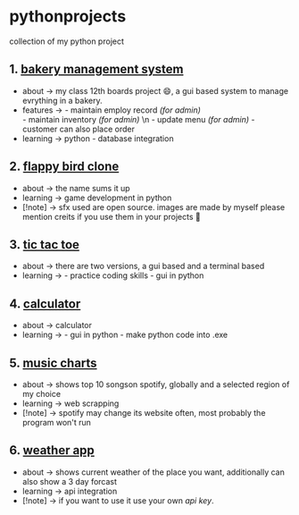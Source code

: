# pythonprojects
collection of my python project

## 1. [bakery management system](bakery_mng_sys)
- about -> my class 12th boards project 😄, a gui based system to manage evrything in a bakery.
- features -> - maintain employ record _(for admin)_ <br>
              - maintain inventory _(for admin)_ \n
              - update menu _(for admin)_
              - customer can also place order
- learning -> python - database integration

## 2. [flappy bird clone](flappy)
- about -> the name sums it up
- learning -> game development in python
- [!note] -> sfx used are open source. images are made by myself please mention creits if you use them in your projects 🙂

## 3. [tic tac toe](tic_tac_toe)
- about -> there are two versions, a gui based and a terminal based
- learning -> - practice coding skills
              - gui in python

## 4. [calculator](calc)
- about -> calculator
- learning -> - gui in python
              - make python code into .exe

## 5. [music charts](music_charts)
- about -> shows top 10 songson spotify, globally and a selected region of my choice
- learning -> web scrapping
- [!note] -> spotify may change its website often, most probably the program won't run

## 6. [weather app](weather)
- about -> shows current weather of the place you want, additionally can also show a 3 day forcast
- learning -> api integration
- [!note] -> if you want to use it use your own _api key_. 
